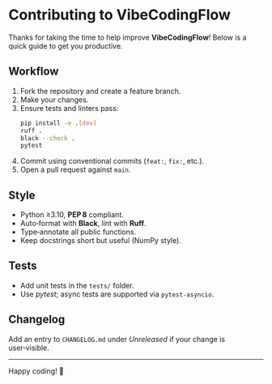 
# Contributing to VibeCodingFlow

Thanks for taking the time to help improve **VibeCodingFlow**! Below is a quick guide to get you productive.

## Workflow

1. Fork the repository and create a feature branch.
2. Make your changes.
3. Ensure tests and linters pass:
   ```bash
   pip install -e .[dev]
   ruff .
   black --check .
   pytest
   ```
4. Commit using conventional commits (`feat:`, `fix:`, etc.).
5. Open a pull request against `main`.

## Style

* Python ≥3.10, **PEP 8** compliant.
* Auto‑format with **Black**, lint with **Ruff**.
* Type‑annotate all public functions.
* Keep docstrings short but useful (NumPy style).

## Tests

* Add unit tests in the `tests/` folder.
* Use *pytest*; async tests are supported via `pytest-asyncio`.

## Changelog

Add an entry to `CHANGELOG.md` under *Unreleased* if your change is user‑visible.

---

Happy coding! 🚀
